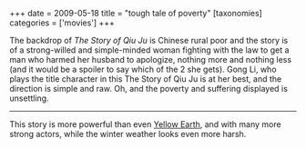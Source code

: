 +++
date = 2009-05-18
title = "tough tale of poverty"
[taxonomies]
categories = ['movies']
+++

The backdrop of *The Story of Qiu Ju* is Chinese rural poor and the
story is of a strong-willed and simple-minded woman fighting with the
law to get a man who harmed her husband to apologize, nothing more and
nothing less (and it would be a spoiler to say which of the 2 she gets).
Gong Li, who plays the title character in this The Story of Qiu Ju is at
her best, and the direction is simple and raw. Oh, and the poverty and
suffering displayed is unsettling.

---

This story is more powerful than even [Yellow Earth], and with many more
strong actors, while the winter weather looks even more harsh.

  [Yellow Earth]: http://tshepang.net/yellow-earth-1984
